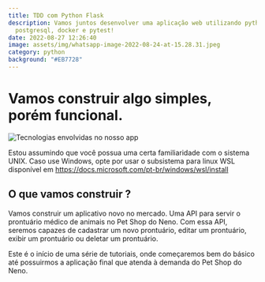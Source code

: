 ```yaml
---
title: TDD com Python Flask
description: Vamos juntos desenvolver uma aplicação web utilizando python,
  postgresql, docker e pytest!
date: 2022-08-27 12:26:40
image: assets/img/whatsapp-image-2022-08-24-at-15.28.31.jpeg
category: python
background: "#EB7728"
---
```

# Vamos construir algo simples, porém funcional.

![Tecnologias envolvidas no nosso app](assets/img/whatsapp-image-2022-08-24-at-15.28.31.jpeg "Tecnologias envolvidas em nosso app")

Estou assumindo que você possua uma certa familiaridade com o sistema UNIX. Caso use Windows, opte por usar o subsistema para linux WSL disponível em <https://docs.microsoft.com/pt-br/windows/wsl/install>

## O que vamos construir ?

Vamos construir um aplicativo novo no mercado. Uma API para servir o prontuário médico de animais no Pet Shop do Neno. Com essa API, seremos capazes de cadastrar um novo prontuário, editar um prontuário, exibir um prontuário ou deletar um prontuário.

Este é o início de uma série de tutoriais, onde começaremos bem do básico até possuirmos a aplicação final que atenda à demanda do Pet Shop do Neno.